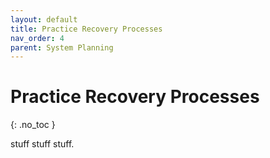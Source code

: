 ```yaml
---
layout: default
title: Practice Recovery Processes
nav_order: 4
parent: System Planning
---
```


# Practice Recovery Processes
{: .no_toc }

stuff stuff stuff.

